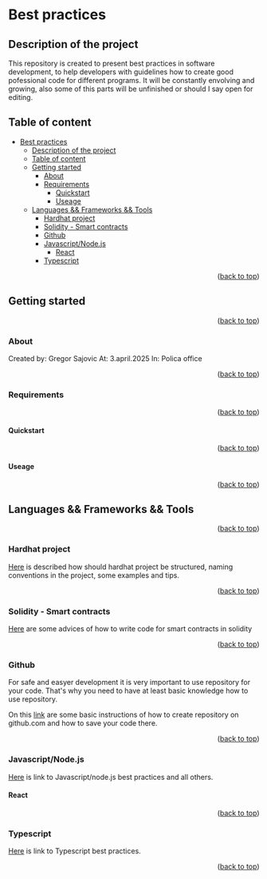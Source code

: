 # Best practices 

## Description of the project

This repository is created to present best practices in software development, to help developers with guidelines how to create good pofessional code for different programs.
It will be constantly envolving and growing, also some of this parts will be unfinished or should I say open for editing.

## Table of content

- [Best practices](#best-practices)
  - [Description of the project](#description-of-the-project)
  - [Table of content](#table-of-content)
  - [Getting started](#getting-started)
    - [About](#about)
    - [Requirements](#requirements)
      - [Quickstart](#quickstart)
      - [Useage](#useage)
  - [Languages \&\& Frameworks \&\& Tools](#languages--frameworks--tools)
    - [Hardhat project](#hardhat-project)
    - [Solidity - Smart contracts](#solidity---smart-contracts)
    - [Github](#github)
    - [Javascript/Node.js](#javascriptnodejs)
      - [React](#react)
    - [Typescript](#typescript)


<p align="right">(<a href="#readme-top">back to top</a>)</p>

## Getting started

<p align="right">(<a href="#readme-top">back to top</a>)</p>

### About

Created by: Gregor Sajovic
At: 3.april.2025
In: Polica office

<p align="right">(<a href="#readme-top">back to top</a>)</p>

### Requirements

<p align="right">(<a href="#readme-top">back to top</a>)</p>

#### Quickstart

<p align="right">(<a href="#readme-top">back to top</a>)</p>

#### Useage 

<p align="right">(<a href="#readme-top">back to top</a>)</p>

## Languages && Frameworks && Tools

<p align="right">(<a href="#readme-top">back to top</a>)</p>

### Hardhat project

[Here](./Hardhat%20project/README.md) is described how should hardhat project be structured, naming conventions in the project, some examples and tips.

<p align="right">(<a href="#readme-top">back to top</a>)</p>

### Solidity - Smart contracts 

[Here](./Solidity/README.md) are some advices of how to write code for smart contracts in solidity

<p align="right">(<a href="#readme-top">back to top</a>)</p>

### Github

For safe and easyer development it is very important to use repository for your code. 
That's why you need to have at least basic knowledge how to use repository. 

On this [link](./Github/README.md) are some basic instructions of how to create repository on github.com and how to save your code there.

<p align="right">(<a href="#readme-top">back to top</a>)</p>

### Javascript/Node.js

[Here](./Javascript/Node.js/README.md) is link to Javascript/node.js best practices and all others.

#### React

<p align="right">(<a href="#readme-top">back to top</a>)</p>

### Typescript

[Here](./Typescript//README.md) is link to Typescript best practices.

<p align="right">(<a href="#readme-top">back to top</a>)</p>

